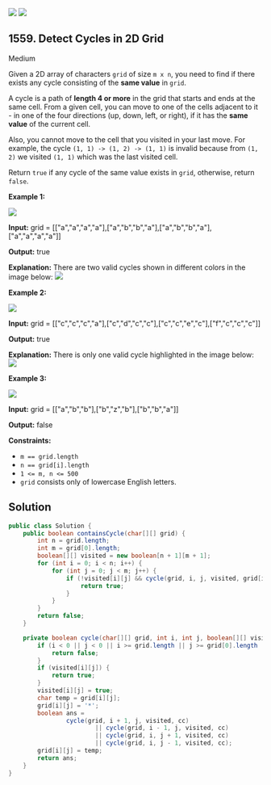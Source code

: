 [![](https://img.shields.io/github/stars/javadev/LeetCode-in-Java?label=Stars&style=flat-square)](https://github.com/javadev/LeetCode-in-Java)
[![](https://img.shields.io/github/forks/javadev/LeetCode-in-Java?label=Fork%20me%20on%20GitHub%20&style=flat-square)](https://github.com/javadev/LeetCode-in-Java/fork)

## 1559\. Detect Cycles in 2D Grid

Medium

Given a 2D array of characters `grid` of size `m x n`, you need to find if there exists any cycle consisting of the **same value** in `grid`.

A cycle is a path of **length 4 or more** in the grid that starts and ends at the same cell. From a given cell, you can move to one of the cells adjacent to it - in one of the four directions (up, down, left, or right), if it has the **same value** of the current cell.

Also, you cannot move to the cell that you visited in your last move. For example, the cycle `(1, 1) -> (1, 2) -> (1, 1)` is invalid because from `(1, 2)` we visited `(1, 1)` which was the last visited cell.

Return `true` if any cycle of the same value exists in `grid`, otherwise, return `false`.

**Example 1:**

**![](https://assets.leetcode.com/uploads/2020/07/15/1.png)**

**Input:** grid = \[\["a","a","a","a"],["a","b","b","a"],["a","b","b","a"],["a","a","a","a"]]

**Output:** true

**Explanation:** There are two valid cycles shown in different colors in the image below: ![](https://assets.leetcode.com/uploads/2020/07/15/11.png)

**Example 2:**

**![](https://assets.leetcode.com/uploads/2020/07/15/22.png)**

**Input:** grid = \[\["c","c","c","a"],["c","d","c","c"],["c","c","e","c"],["f","c","c","c"]]

**Output:** true

**Explanation:** There is only one valid cycle highlighted in the image below: ![](https://assets.leetcode.com/uploads/2020/07/15/2.png)

**Example 3:**

**![](https://assets.leetcode.com/uploads/2020/07/15/3.png)**

**Input:** grid = \[\["a","b","b"],["b","z","b"],["b","b","a"]]

**Output:** false

**Constraints:**

*   `m == grid.length`
*   `n == grid[i].length`
*   `1 <= m, n <= 500`
*   `grid` consists only of lowercase English letters.

## Solution

```java
public class Solution {
    public boolean containsCycle(char[][] grid) {
        int n = grid.length;
        int m = grid[0].length;
        boolean[][] visited = new boolean[n + 1][m + 1];
        for (int i = 0; i < n; i++) {
            for (int j = 0; j < m; j++) {
                if (!visited[i][j] && cycle(grid, i, j, visited, grid[i][j])) {
                    return true;
                }
            }
        }
        return false;
    }

    private boolean cycle(char[][] grid, int i, int j, boolean[][] visited, char cc) {
        if (i < 0 || j < 0 || i >= grid.length || j >= grid[0].length || grid[i][j] != cc) {
            return false;
        }
        if (visited[i][j]) {
            return true;
        }
        visited[i][j] = true;
        char temp = grid[i][j];
        grid[i][j] = '*';
        boolean ans =
                cycle(grid, i + 1, j, visited, cc)
                        || cycle(grid, i - 1, j, visited, cc)
                        || cycle(grid, i, j + 1, visited, cc)
                        || cycle(grid, i, j - 1, visited, cc);
        grid[i][j] = temp;
        return ans;
    }
}
```